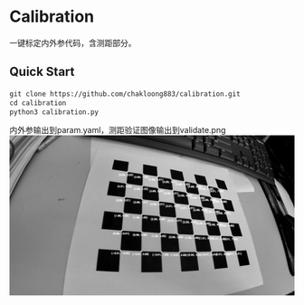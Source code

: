 # Calibration
一键标定内外参代码，含测距部分。
## Quick Start
```
git clone https://github.com/chakloong883/calibration.git
cd calibration
python3 calibration.py
```
内外参输出到param.yaml，测距验证图像输出到validate.png
![image](validate.png)